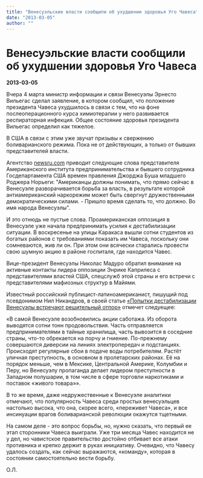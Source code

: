 ```yaml
---
title: "Венесуэльские власти сообщили об ухудшении здоровья Уго Чавеса"
date: "2013-03-05"
author: ""
---
```


# Венесуэльские власти сообщили об ухудшении здоровья Уго Чавеса

**2013-03-05** 

Вчера 4 марта министр информации и связи Венесуэлы Эрнесто Вильегас сделал заявление, в котором сообщил, что положение президента Чавеса ухудшилось в связи с тем, что на фоне послеоперационного курса химиотерапии у него развивается респираторная инфекция. Общее состояние здоровья президента Вильегас определил как тяжелое.

В США в связи с этим уже звучат призывы к свержению боливарианского режима. Пока не от действующих, а только от бывших представителей власти.

Агентство [newsru.com](http://www.newsru.com/world/05mar2013/chavez.html) приводит следующие слова представителя Американского института предпринимательства и бывшего сотрудника Госдепартамента США времен правления Джорджа Буша младшего Роджера Норьеги: "Американцы должны понимать, что прямо сейчас в Венесуэле разворачивается борьба за власть, в результате которой антиамериканский наркорежим может быть свергнут дружественными демократическими силами. - Пришло время сделать то, что должно. Во имя народа Венесуэлы".

И это отнюдь не пустые слова. Проамериканская оппозиция в Венесуэле уже начала предпринимать усилия к дестабилизации ситуации. В воскресенье на улицы Каракаса вышли сотни студентов из богатых районов с требованиями показать им Чавеса, поскольку они сомневаются, жив ли он. При этом они всячески старались провести свою шумную акцию в районе госпиталя, где находится Чавес.

Вице-президент Венесуэлы Николас Мадуро обратил внимание на активные контакты лидера оппозиции Энрике Каприлеса с представителями властей США, спецслужб этой страны и его встречи с представителями мафиозных структур в Майями.

Известный российский публицист-латиноамериканист, пишущий под псевдонимом Нил Никандров, в своей статье [«](http://www.fondsk.ru/news/2013/03/05/popytki-destabilizacii-venesuely-vstrechajut-reshitelnyj-otpor-19397.html)[Попытки дестабилизации Венесуэлы встречают решительный отпор»](http://www.fondsk.ru/news/2013/03/05/popytki-destabilizacii-venesuely-vstrechajut-reshitelnyj-otpor-19397.html) отмечет следуещее:

«В самой Венесуэле возобновились акции саботажа. Из оборота выводятся сотни тонн продовольствия. Часть отправляется предпринимателями в тайные хранилища, часть вывозится в соседние страны, что-то обрекается на порчу и гниение. По-прежнему совершаются диверсии на линиях электропередач и подстанциях. Происходят регулярные сбои в подаче воды потребителям. Растёт уличная преступность, в основном в пролетарских районах. Её на порядок меньше, чем в Мексике, Центральной Америке, Колумбии и Перу, но Венесуэлу пропаганда делает лидером преступности в Западном полушарии, в том числе в сфере торговли наркотиками и поставок «живого товара»».

В то же время, даже недружественные к Венесуэле аналитики отмечают, что популярность Чавеса среди простых венесуэльцев настолько высока, что она, скорее всего, «переживет Чавеса», и все инсинуации врагов боливарианской революции окажутся тщетными.

На самом деле - это вопрос борьбы, но, нужно сказать, что первый ее этап сторонники Чавеса выиграли. Уже три месяца Чавес находится не у дел, но чавистское правительство достойно отбивает все атаки противника и крепко держит в руках инициативу. Очевидно, что Чавесу удалось создать, как сейчас выражаются, «команду», которая в состоянии самостоятельно вести борьбу.

О.Л.